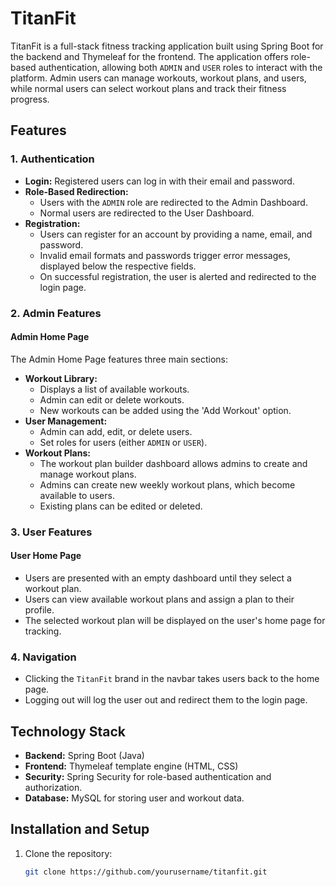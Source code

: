 # TitanFit

TitanFit is a full-stack fitness tracking application built using Spring Boot for the backend and Thymeleaf for the frontend. The application offers role-based authentication, allowing both `ADMIN` and `USER` roles to interact with the platform. Admin users can manage workouts, workout plans, and users, while normal users can select workout plans and track their fitness progress.

## Features

### 1. Authentication
- **Login:** Registered users can log in with their email and password.
- **Role-Based Redirection:** 
  - Users with the `ADMIN` role are redirected to the Admin Dashboard.
  - Normal users are redirected to the User Dashboard.
- **Registration:** 
  - Users can register for an account by providing a name, email, and password.
  - Invalid email formats and passwords trigger error messages, displayed below the respective fields.
  - On successful registration, the user is alerted and redirected to the login page.

### 2. Admin Features
#### Admin Home Page
The Admin Home Page features three main sections:
- **Workout Library:** 
  - Displays a list of available workouts.
  - Admin can edit or delete workouts.
  - New workouts can be added using the 'Add Workout' option.
- **User Management:** 
  - Admin can add, edit, or delete users.
  - Set roles for users (either `ADMIN` or `USER`).
- **Workout Plans:** 
  - The workout plan builder dashboard allows admins to create and manage workout plans.
  - Admins can create new weekly workout plans, which become available to users.
  - Existing plans can be edited or deleted.

### 3. User Features
#### User Home Page
- Users are presented with an empty dashboard until they select a workout plan.
- Users can view available workout plans and assign a plan to their profile.
- The selected workout plan will be displayed on the user's home page for tracking.

### 4. Navigation
- Clicking the `TitanFit` brand in the navbar takes users back to the home page.
- Logging out will log the user out and redirect them to the login page.

## Technology Stack
- **Backend:** Spring Boot (Java)
- **Frontend:** Thymeleaf template engine (HTML, CSS)
- **Security:** Spring Security for role-based authentication and authorization.
- **Database:** MySQL for storing user and workout data.

## Installation and Setup
1. Clone the repository:
   ```bash
   git clone https://github.com/yourusername/titanfit.git
